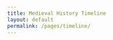 ```yaml
---
title: Medieval History Timeline
layout: default
permalink: /pages/timeline/
---
```


<div id="timeline-root"></div>
